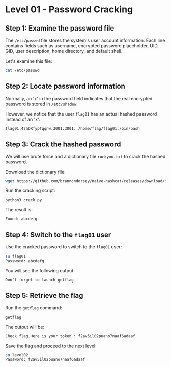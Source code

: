 # Level 01 - Password Cracking

## Step 1: Examine the password file

The `/etc/passwd` file stores the system's user account information. Each line contains fields such as username, encrypted password placeholder, UID, GID, user description, home directory, and default shell.

Let's examine this file:
```sh
cat /etc/passwd
```

## Step 2: Locate password information

Normally, an 'x' in the password field indicates that the real encrypted password is stored in `/etc/shadow`.

However, we notice that the user `flag01` has an actual hashed password instead of an 'x':
```
flag01:42hDRfypTqqnw:3001:3001::/home/flag/flag01:/bin/bash
```

## Step 3: Crack the hashed password

We will use brute force and a dictionary file `rockyou.txt` to crack the hashed password.

Download the dictionary file:
```sh
wget https://github.com/brannondorsey/naive-hashcat/releases/download/data/rockyou.txt
```

Run the cracking script:
```sh
python3 crack.py
```

The result is:
```
Found: abcdefg
```

## Step 4: Switch to the `flag01` user

Use the cracked password to switch to the `flag01` user:
```sh
su flag01
Password: abcdefg
```

You will see the following output:
```
Don't forget to launch getflag !
```

## Step 5: Retrieve the flag

Run the `getflag` command:
```sh
getflag
```

The output will be:
```
Check flag.Here is your token : f2av5il02puano7naaf6adaaf
```

Save the flag and proceed to the next level:
```sh
su level02
Password: f2av5il02puano7naaf6adaaf
```
